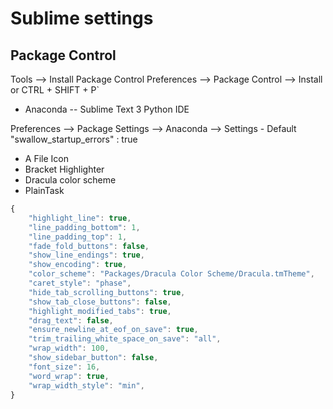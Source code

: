 # Sublime settings

## Package Control
Tools --> Install Package Control 
Preferences --> Package Control --> Install or CTRL + SHIFT + P`
* Anaconda -- Sublime Text 3 Python IDE

 Preferences --> Package Settings --> Anaconda --> Settings - Default
 "swallow_startup_errors" : true

* A File Icon
* Bracket Highlighter
* Dracula color scheme
* PlainTask

```javascript
{
    "highlight_line": true,
    "line_padding_bottom": 1,
    "line_padding_top": 1,
    "fade_fold_buttons": false,
    "show_line_endings": true,
    "show_encoding": true,
    "color_scheme": "Packages/Dracula Color Scheme/Dracula.tmTheme",
    "caret_style": "phase",
    "hide_tab_scrolling_buttons": true,
    "show_tab_close_buttons": false,
    "highlight_modified_tabs": true,
    "drag_text": false,
    "ensure_newline_at_eof_on_save": true,
    "trim_trailing_white_space_on_save": "all",
    "wrap_width": 100,
    "show_sidebar_button": false,
    "font_size": 16,
    "word_wrap": true,
    "wrap_width_style": "min",
}
```






